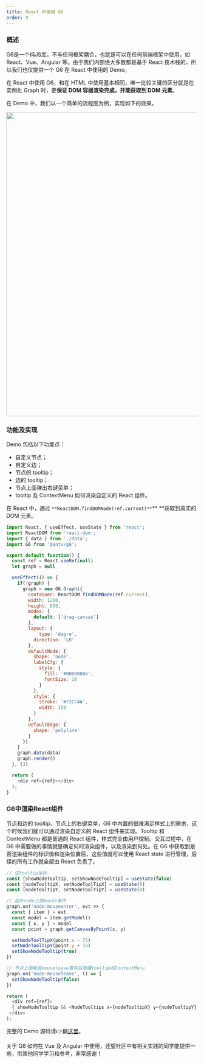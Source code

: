 ```yaml
---
title: React 中使用 G6
order: 9
---
```


### 概述
G6是一个纯JS库，不与任何框架耦合，也就是可以在任何前端框架中使用，如 React、Vue、Angular 等。由于我们内部绝大多数都是基于 React 技术栈的，所以我们也仅提供一个 G6 在 React 中使用的 Demo。

在 React 中使用 G6，和在 HTML 中使用基本相同，唯一比较关键的区分就是在实例化 Graph 时，要**保证 DOM 容器渲染完成，并能获取到 DOM 元素**。

在 Demo 中，我们以一个简单的流程图为例，实现如下的效果。

<img src='https://gw.alipayobjects.com/mdn/rms_f8c6a0/afts/img/A*L8pRS5HCPXUAAAAAAAAAAABkARQnAQ' width=800/>

### 功能及实现
Demo 包括以下功能点：

- 自定义节点；
- 自定义边；
- 节点的 tooltip；
- 边的 tooltip；
- 节点上面弹出右键菜单；
- tooltip 及 ContextMenu 如何渲染自定义的 React 组件。

在 React 中，通过 `**ReactDOM.findDOMNode(ref.current)**`** **获取到真实的 DOM 元素。

```javascript
import React, { useEffect, useState } from 'react';
import ReactDOM from 'react-dom';
import { data } from './data';
import G6 from '@antv/g6';

export default function() {
  const ref = React.useRef(null)
  let graph = null

  useEffect(() => {
    if(!graph) {
      graph = new G6.Graph({
        container: ReactDOM.findDOMNode(ref.current),
        width: 1200,
        height: 800,
        modes: {
          default: ['drag-canvas']
        },
        layout: {
        	type: 'dagre',
          direction: 'LR'
        },
        defaultNode: {
          shape: 'node',
          labelCfg: {
            style: {
              fill: '#000000A6',
              fontSize: 10
            }
          },
          style: {
            stroke: '#72CC4A',
            width: 150
          }
        },
        defaultEdge: {
          shape: 'polyline'
        }
      })
    }
    graph.data(data)
    graph.render()
  }, [])

  return (
    <div ref={ref}></div>
  );
}

```

### G6中渲染React组件
节点和边的 tooltip、节点上的右键菜单，G6 中内置的很难满足样式上的需求，这个时候我们就可以通过渲染自定义的 React 组件来实现。Tooltip 和 ContextMenu 都是普通的 React 组件，样式完全由用户控制。交互过程中，在G6 中需要做的事情就是确定何时渲染组件，以及渲染到何处。在 G6 中获取到是否渲染组件的标识值和渲染位置后，这些值就可以使用 React state 进行管理，后续的所有工作就全部由 React 负责了。

```javascript
// 边tooltip坐标
const [showNodeTooltip, setShowNodeTooltip] = useState(false)
const [nodeTooltipX, setNodeToolTipX] = useState(0)
const [nodeTooltipY, setNodeToolTipY] = useState(0)

// 监听node上面mouse事件
graph.on('node:mouseenter', evt => {
  const { item } = evt
  const model = item.getModel()
  const { x, y } = model
  const point = graph.getCanvasByPoint(x, y)

  setNodeToolTipX(point.x - 75)
  setNodeToolTipY(point.y + 15)
  setShowNodeTooltip(true)
})

// 节点上面触发mouseleave事件后隐藏tooltip和ContextMenu
graph.on('node:mouseleave', () => {
  setShowNodeTooltip(false)
})

return (
  <div ref={ref}>
  { showNodeTooltip && <NodeTooltips x={nodeTooltipX} y={nodeTooltipY} /> }
 </div>
);
```

完整的 Demo 源码请👉戳[这里](https://github.com/baizn/g6-in-react)。

关于 G6 如何在 Vue 及 Angular 中使用，还望社区中有相关实践的同学能提供一些，供其他同学学习和参考，非常感谢！
